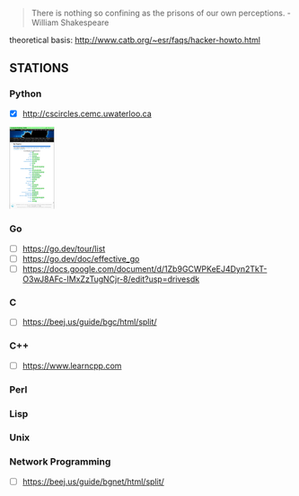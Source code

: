 >There is nothing so confining as the prisons of our own perceptions. -William Shakespeare

theoretical basis: http://www.catb.org/~esr/faqs/hacker-howto.html

## STATIONS
### Python
- [x] http://cscircles.cemc.uwaterloo.ca

<img src="My-Progress-Computer-Science-Circles.png" alt="progress" width="80"/>

### Go
- [ ] https://go.dev/tour/list
- [ ] https://go.dev/doc/effective_go
- [ ] https://docs.google.com/document/d/1Zb9GCWPKeEJ4Dyn2TkT-O3wJ8AFc-IMxZzTugNCjr-8/edit?usp=drivesdk
### C
- [ ] https://beej.us/guide/bgc/html/split/
### C++
- [ ] https://www.learncpp.com
### Perl
### Lisp
### Unix

### Network Programming
- [ ] https://beej.us/guide/bgnet/html/split/
